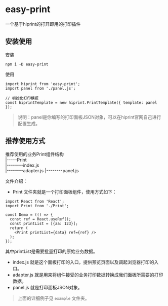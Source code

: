 # easy-print
一个基于hiprint的打开即用的打印插件

## 安装使用

安装
```
npm i -D easy-print
```

使用
```
import hiprint from 'easy-print';
import panel from './panel.js';

// 初始化打印模板
const hiprintTemplate = new hiprint.PrintTemplate({ template: panel });
```

> 说明：panel是你编写的打印面板JSON对象，可以在hiprint官网自己进行配置生成。

## 推荐使用方式

推荐使用的业务Print组件结构  
|-----Print  
|--------index.js    
|--------adapter.js 
|--------panel.js

文件介绍：
- Print 文件夹就是一个打印面板组件，使用方式如下：
```
import React from 'React';
import Print from './Print';

const Demo = (() => {
  const ref = React.useRef();
  const printList = [{aa: 123}];
  return (
    <Print printList={data} ref={ref} />
  );
});
```
其中printList是需要批量打印的原始业务数据。
- index.js 就是这个面板打印的入口，提供预览页面以及调起浏览器打印的入口。
- adapter.js 就是用来将<Print>组件接受的业务打印数据转换成我们面板所需要的打印数据。
- panel.js  就是打印面板JSON对象。

> 上面的详细例子见 `example` 文件夹。